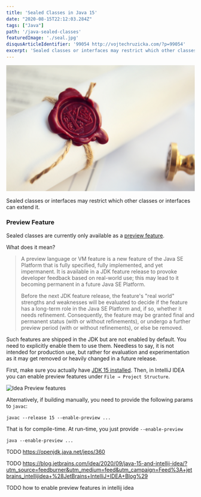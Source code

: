 ```yaml
---
title: 'Sealed Classes in Java 15'
date: "2020-08-15T22:12:03.284Z"
tags: ["Java"]
path: '/java-sealed-classes'
featuredImage: './seal.jpg'
disqusArticleIdentifier: '99054 http://vojtechruzicka.com/?p=99054'
excerpt: 'Sealed classes or interfaces may restrict which other classes or interfaces can extend it.'
---
```


![Java Sealed Classes](./seal.jpg)

Sealed classes or interfaces may restrict which other classes or interfaces can extend it.

### Preview Feature
Sealed classes are currently only available as a [preview feature](https://openjdk.java.net/jeps/12).

What does it mean?

>A preview language or VM feature is a new feature of the Java SE Platform that is fully specified, fully implemented, and yet impermanent. It is available in a JDK feature release to provoke developer feedback based on real-world use; this may lead to it becoming permanent in a future Java SE Platform.
> 
>Before the next JDK feature release, the feature's "real world" strengths and weaknesses will be evaluated to decide if the feature has a long-term role in the Java SE Platform and, if so, whether it needs refinement. Consequently, the feature may be granted final and permanent status (with or without refinements), or undergo a further preview period (with or without refinements), or else be removed.

Such features are shipped in the JDK but are not enabled by default. You need to explicitly enable them to use them. Needless to say, it is not intended for production use, but rather for evaluation and experimentation as it may get removed or heavily changed in a future release.

First, make sure you actually have [JDK 15 installed](https://jdk.java.net/15/). Then, in IntelliJ IDEA you can enable preview features under `File → Project Structure`.

![Idea Preview features](idea-enable-preview-features.png)

Alternatively, if building manually, you need to provide the following params to `javac`:

```
javac --release 15 --enable-preview ...
```

That is for compile-time. At run-time, you just provide `--enable-preview`

```
java --enable-preview ...
```


TODO https://openjdk.java.net/jeps/360

TODO https://blog.jetbrains.com/idea/2020/09/java-15-and-intellij-idea/?utm_source=feedburner&utm_medium=feed&utm_campaign=Feed%3A+jetbrains_intellijidea+%28JetBrains+IntelliJ+IDEA+Blog%29

TODO how to enable preview features in intellij idea